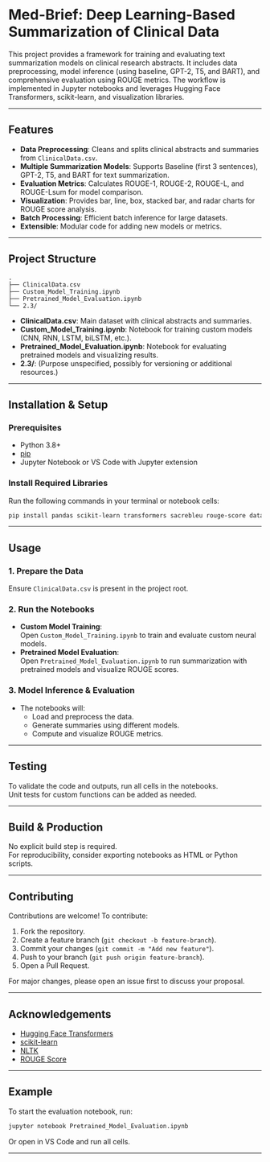 # Med-Brief: Deep Learning-Based Summarization of Clinical Data

This project provides a framework for training and evaluating text summarization models on clinical research abstracts. It includes data preprocessing, model inference (using baseline, GPT-2, T5, and BART), and comprehensive evaluation using ROUGE metrics. The workflow is implemented in Jupyter notebooks and leverages Hugging Face Transformers, scikit-learn, and visualization libraries.

---

## Features

- **Data Preprocessing**: Cleans and splits clinical abstracts and summaries from `ClinicalData.csv`.
- **Multiple Summarization Models**: Supports Baseline (first 3 sentences), GPT-2, T5, and BART for text summarization.
- **Evaluation Metrics**: Calculates ROUGE-1, ROUGE-2, ROUGE-L, and ROUGE-Lsum for model comparison.
- **Visualization**: Provides bar, line, box, stacked bar, and radar charts for ROUGE score analysis.
- **Batch Processing**: Efficient batch inference for large datasets.
- **Extensible**: Modular code for adding new models or metrics.

---

## Project Structure

```
.
├── ClinicalData.csv
├── Custom_Model_Training.ipynb
├── Pretrained_Model_Evaluation.ipynb
└── 2.3/
```

- **ClinicalData.csv**: Main dataset with clinical abstracts and summaries.
- **Custom_Model_Training.ipynb**: Notebook for training custom models (CNN, RNN, LSTM, biLSTM, etc.).
- **Pretrained_Model_Evaluation.ipynb**: Notebook for evaluating pretrained models and visualizing results.
- **2.3/**: (Purpose unspecified, possibly for versioning or additional resources.)

---

## Installation & Setup

### Prerequisites

- Python 3.8+
- [pip](https://pip.pypa.io/en/stable/)
- Jupyter Notebook or VS Code with Jupyter extension

### Install Required Libraries

Run the following commands in your terminal or notebook cells:

```sh
pip install pandas scikit-learn transformers sacrebleu rouge-score datasets matplotlib seaborn nltk tqdm torch
```

---

## Usage

### 1. Prepare the Data

Ensure `ClinicalData.csv` is present in the project root.

### 2. Run the Notebooks

- **Custom Model Training**:  
  Open `Custom_Model_Training.ipynb` to train and evaluate custom neural models.
- **Pretrained Model Evaluation**:  
  Open `Pretrained_Model_Evaluation.ipynb` to run summarization with pretrained models and visualize ROUGE scores.

### 3. Model Inference & Evaluation

- The notebooks will:
  - Load and preprocess the data.
  - Generate summaries using different models.
  - Compute and visualize ROUGE metrics.

---

## Testing

To validate the code and outputs, run all cells in the notebooks.  
Unit tests for custom functions can be added as needed.

---

## Build & Production

No explicit build step is required.  
For reproducibility, consider exporting notebooks as HTML or Python scripts.

---

## Contributing

Contributions are welcome! To contribute:

1. Fork the repository.
2. Create a feature branch (`git checkout -b feature-branch`).
3. Commit your changes (`git commit -m "Add new feature"`).
4. Push to your branch (`git push origin feature-branch`).
5. Open a Pull Request.

For major changes, please open an issue first to discuss your proposal.

---

## Acknowledgements

- [Hugging Face Transformers](https://huggingface.co/transformers/)
- [scikit-learn](https://scikit-learn.org/)
- [NLTK](https://www.nltk.org/)
- [ROUGE Score](https://github.com/google-research/text-metrics)

---

## Example

To start the evaluation notebook, run:

```sh
jupyter notebook Pretrained_Model_Evaluation.ipynb
```

Or open in VS Code and run all cells.

---
